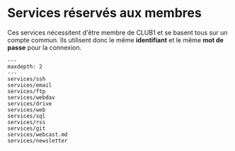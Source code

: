 Services réservés aux membres
=============================

Ces services nécessitent d'être membre de CLUB1
et se basent tous sur un compte commun.
Ils utilisent donc le même **identifiant** et le même **mot de passe** pour la connexion.


```{toctree}
---
maxdepth: 2
---
services/ssh
services/email
services/ftp
services/webdav
services/drive
services/web
services/sql
services/rss
services/git
services/webcast.md
services/newsletter
```
